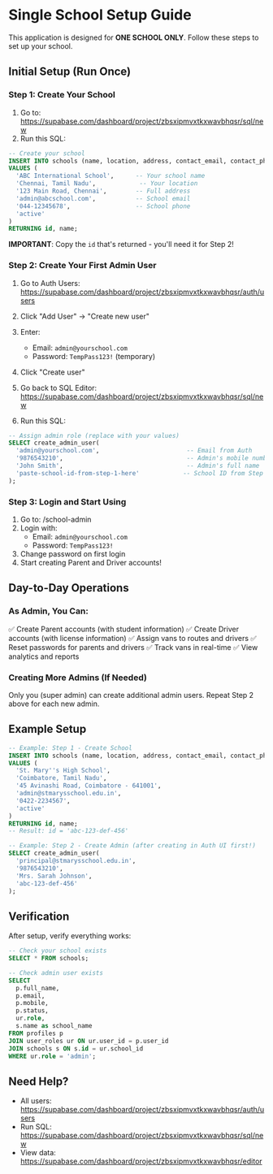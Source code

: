 # Single School Setup Guide

This application is designed for **ONE SCHOOL ONLY**. Follow these steps to set up your school.

## Initial Setup (Run Once)

### Step 1: Create Your School
1. Go to: https://supabase.com/dashboard/project/zbsxipmvxtkxwavbhqsr/sql/new
2. Run this SQL:

```sql
-- Create your school
INSERT INTO schools (name, location, address, contact_email, contact_phone, status)
VALUES (
  'ABC International School',      -- Your school name
  'Chennai, Tamil Nadu',            -- Your location
  '123 Main Road, Chennai',        -- Full address
  'admin@abcschool.com',           -- School email
  '044-12345678',                  -- School phone
  'active'
)
RETURNING id, name;
```

**IMPORTANT**: Copy the `id` that's returned - you'll need it for Step 2!

### Step 2: Create Your First Admin User

1. Go to Auth Users: https://supabase.com/dashboard/project/zbsxipmvxtkxwavbhqsr/auth/users
2. Click "Add User" → "Create new user"
3. Enter:
   - Email: `admin@yourschool.com`
   - Password: `TempPass123!` (temporary)
4. Click "Create user"

5. Go back to SQL Editor: https://supabase.com/dashboard/project/zbsxipmvxtkxwavbhqsr/sql/new
6. Run this SQL:

```sql
-- Assign admin role (replace with your values)
SELECT create_admin_user(
  'admin@yourschool.com',                        -- Email from Auth
  '9876543210',                                  -- Admin's mobile number
  'John Smith',                                  -- Admin's full name
  'paste-school-id-from-step-1-here'            -- School ID from Step 1
);
```

### Step 3: Login and Start Using

1. Go to: /school-admin
2. Login with:
   - Email: `admin@yourschool.com`
   - Password: `TempPass123!`
3. Change password on first login
4. Start creating Parent and Driver accounts!

## Day-to-Day Operations

### As Admin, You Can:
✅ Create Parent accounts (with student information)
✅ Create Driver accounts (with license information)
✅ Assign vans to routes and drivers
✅ Reset passwords for parents and drivers
✅ Track vans in real-time
✅ View analytics and reports

### Creating More Admins (If Needed)
Only you (super admin) can create additional admin users. Repeat Step 2 above for each new admin.

## Example Setup

```sql
-- Example: Step 1 - Create School
INSERT INTO schools (name, location, address, contact_email, contact_phone, status)
VALUES (
  'St. Mary''s High School',
  'Coimbatore, Tamil Nadu',
  '45 Avinashi Road, Coimbatore - 641001',
  'admin@stmarysschool.edu.in',
  '0422-2234567',
  'active'
)
RETURNING id, name;
-- Result: id = 'abc-123-def-456'

-- Example: Step 2 - Create Admin (after creating in Auth UI first!)
SELECT create_admin_user(
  'principal@stmarysschool.edu.in',
  '9876543210',
  'Mrs. Sarah Johnson',
  'abc-123-def-456'
);
```

## Verification

After setup, verify everything works:

```sql
-- Check your school exists
SELECT * FROM schools;

-- Check admin user exists
SELECT 
  p.full_name,
  p.email,
  p.mobile,
  p.status,
  ur.role,
  s.name as school_name
FROM profiles p
JOIN user_roles ur ON ur.user_id = p.user_id
JOIN schools s ON s.id = ur.school_id
WHERE ur.role = 'admin';
```

## Need Help?
- All users: https://supabase.com/dashboard/project/zbsxipmvxtkxwavbhqsr/auth/users
- Run SQL: https://supabase.com/dashboard/project/zbsxipmvxtkxwavbhqsr/sql/new
- View data: https://supabase.com/dashboard/project/zbsxipmvxtkxwavbhqsr/editor

